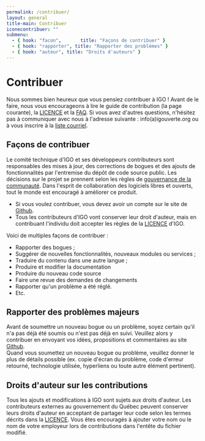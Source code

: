 ```yaml
---
permalink: /contribuer/
layout: general
title-main: Contribuer
iconecontribuer: ""
submenu:
  - { hook: "facon",       title: "Façons de contribuer" }
  - { hook: "rapporter", title: "Rapporter des problèmes" }
  - { hook: "auteur", title: "Droits d'auteurs" }
---
```



# Contribuer 
Nous sommes bien heureux que vous pensiez contribuer à IGO !
Avant de le faire, nous vous encourageons à lire le guide de contribution (la page courante), la [LICENCE](https://github.com/infra-geo-ouverte/igo/blob/master/LICENCE.txt) et la [FAQ](/site-web/faq/).
Si vous avez d'autres questions, n'hésitez pas à communiquer avec nous à l'adresse suivante : info(a)igouverte.org ou à vous inscrire à la [liste courriel](http://listes.securitepublique.gouv.qc.ca/sympa/info/igo-publique).

<a id="facon" name="facon"></a>
## Façons de contribuer [<span class="octicon octicon-link"></span>](#facon)
Le comité technique d'IGO et ses développeurs contributeurs sont responsables des mises à jour, des corrections de bogues et des ajouts de fonctionnalités par l'entremise du dépôt de code source public.
Les décisions sur le projet se prennent selon les règles de  [gouvernance de la communauté](/site-web/communaute).
Dans l'esprit de collaboration des logiciels libres et ouverts, tout le monde est encouragé à améliorer ce produit.

- Si vous voulez contribuer, vous devez avoir un compte sur le site de [Github](http://github.com).
- Tous les contributeurs d'IGO vont conserver leur droit d'auteur, mais en contribuant l'individu doit accepter les règles de la [LICENCE](https://github.com/infra-geo-ouverte/igo/blob/master/LICENCE.txt) d'IGO.

Voici de multiples façons de contribuer :

- Rapporter des bogues ;
- Suggérer de nouvelles fonctionnalités, nouveaux modules ou services ;
- Traduire du contenu dans une autre langue ;
- Produire et modifier la documentation
- Produire du nouveau code source
- Faire une revue des demandes de changements
- Rapporter qu'un problème a été réglé.
- Etc.

<a id="rapporter" name="rapporter"></a>
## Rapporter des problèmes majeurs [<span class="octicon octicon-link"></span>](#rapporter)
Avant de soumettre un nouveau bogue ou un problème, soyez certain qu'il n'a pas déjà été soumis ou n'est pas déjà en suivi. Veuillez alors y contribuer en envoyant vos idées, propositions et commentaires au site [Github](http://github.com).  
Quand vous soumettez un nouveau bogue ou problème, veuillez donner le plus de détails possible (ex. copie d'écran du problème, code d'erreur retourné, technologie utilisée, hyperliens ou toute autre élément pertinent).  


<a id="auteur" name="auteur"></a>
## Droits d'auteur sur les contributions [<span class="octicon octicon-link"></span>](#auteur)
Tous les ajouts et modifications à IGO sont sujets aux droits d'auteur. Les contributeurs externes au gouvernement du Québec peuvent conserver leurs droits d'auteur en acceptant de partager leur code selon les termes décrits dans la [LICENCE](https://github.com/infra-geo-ouverte/igo/blob/master/LICENCE.txt).
Vous êtes encouragés à ajouter votre nom ou le nom de votre employeur lors de contributions dans l'entête du fichier modifié.
